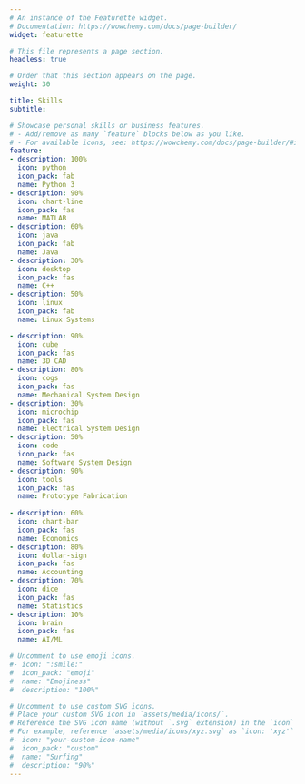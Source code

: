 ```yaml
---
# An instance of the Featurette widget.
# Documentation: https://wowchemy.com/docs/page-builder/
widget: featurette

# This file represents a page section.
headless: true

# Order that this section appears on the page.
weight: 30

title: Skills
subtitle:

# Showcase personal skills or business features.
# - Add/remove as many `feature` blocks below as you like.
# - For available icons, see: https://wowchemy.com/docs/page-builder/#icons
feature:
- description: 100%
  icon: python
  icon_pack: fab
  name: Python 3
- description: 90%
  icon: chart-line
  icon_pack: fas
  name: MATLAB
- description: 60%
  icon: java
  icon_pack: fab
  name: Java
- description: 30%
  icon: desktop
  icon_pack: fas
  name: C++
- description: 50%
  icon: linux
  icon_pack: fab
  name: Linux Systems

- description: 90%
  icon: cube
  icon_pack: fas
  name: 3D CAD
- description: 80%
  icon: cogs
  icon_pack: fas
  name: Mechanical System Design
- description: 30%
  icon: microchip
  icon_pack: fas
  name: Electrical System Design
- description: 50%
  icon: code
  icon_pack: fas
  name: Software System Design
- description: 90%
  icon: tools
  icon_pack: fas
  name: Prototype Fabrication
  
- description: 60%
  icon: chart-bar
  icon_pack: fas
  name: Economics
- description: 80%
  icon: dollar-sign
  icon_pack: fas
  name: Accounting
- description: 70%
  icon: dice
  icon_pack: fas
  name: Statistics
- description: 10%
  icon: brain
  icon_pack: fas
  name: AI/ML

# Uncomment to use emoji icons.
#- icon: ":smile:"
#  icon_pack: "emoji"
#  name: "Emojiness"
#  description: "100%"  

# Uncomment to use custom SVG icons.
# Place your custom SVG icon in `assets/media/icons/`.
# Reference the SVG icon name (without `.svg` extension) in the `icon` field.
# For example, reference `assets/media/icons/xyz.svg` as `icon: 'xyz'`
#- icon: "your-custom-icon-name"
#  icon_pack: "custom"
#  name: "Surfing"
#  description: "90%"
---
```

